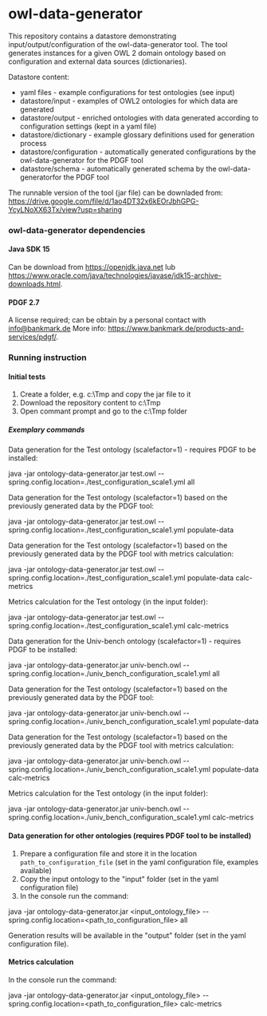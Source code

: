 # owl-data-generator

This repository contains a datastore demonstrating input/output/configuration of the owl-data-generator tool.
The tool generates instances for a given OWL 2 domain ontology based on configuration and external data sources (dictionaries).

Datastore content:
- yaml files - example configurations for test ontologies (see input)
- datastore/input - examples of OWL2 ontologies for which data are generated
- datastore/output - enriched ontologies with data generated according to configuration settings (kept in a yaml file)
- datastore/dictionary - example glossary definitions used for generation process
- datastore/configuration - automatically generated configurations by the owl-data-generator for the PDGF tool
- datastore/schema - automatically generated schema  by the owl-data-generatorfor the PDGF tool 

The runnable version of the tool (jar file) can be downladed from:
https://drive.google.com/file/d/1ao4DT32x6kEOrJbhGPG-YcyLNoXX63Tx/view?usp=sharing

### owl-data-generator dependencies
#### Java SDK 15
Can be download from https://openjdk.java.net lub https://www.oracle.com/java/technologies/javase/jdk15-archive-downloads.html.
#### PDGF 2.7
A license required; can be obtain by a personal contact with info@bankmark.de 
More info: https://www.bankmark.de/products-and-services/pdgf/.

### Running instruction
#### Initial tests
1. Create a folder, e.g. c:\Tmp and copy the jar file to it
2. Download the repository content to c:\Tmp
3. Open commant prompt and go to the c:\Tmp folder

##### Exemplary commands
Data generation for the Test ontology (scalefactor=1) - requires PDGF to be installed:

java -jar ontology-data-generator.jar test.owl --spring.config.location=./test_configuration_scale1.yml all

Data generation for the Test ontology (scalefactor=1) based on the previously generated data by the PDGF tool:

java -jar ontology-data-generator.jar test.owl --spring.config.location=./test_configuration_scale1.yml populate-data

Data generation for the Test ontology (scalefactor=1) based on the previously generated data by the PDGF tool with metrics calculation:

java -jar ontology-data-generator.jar test.owl --spring.config.location=./test_configuration_scale1.yml populate-data calc-metrics

Metrics calculation for the Test ontology (in the input folder):

java -jar ontology-data-generator.jar test.owl --spring.config.location=./test_configuration_scale1.yml calc-metrics

Data generation for the Univ-bench ontology (scalefactor=1) - requires PDGF to be installed:

java -jar ontology-data-generator.jar univ-bench.owl --spring.config.location=./univ_bench_configuration_scale1.yml all

Data generation for the Test ontology (scalefactor=1) based on the previously generated data by the PDGF tool:

java -jar ontology-data-generator.jar univ-bench.owl --spring.config.location=./univ_bench_configuration_scale1.yml populate-data

Data generation for the Test ontology (scalefactor=1) based on the previously generated data by the PDGF tool with metrics calculation:

java -jar ontology-data-generator.jar univ-bench.owl --spring.config.location=./univ_bench_configuration_scale1.yml populate-data calc-metrics

Metrics calculation for the Test ontology (in the input folder):

java -jar ontology-data-generator.jar univ-bench.owl --spring.config.location=./univ_bench_configuration_scale1.yml calc-metrics

#### Data generation for other ontologies (requires PDGF tool to be installed)
1. Prepare a configuration file and store it in the location `path_to_configuration_file` (set in the yaml configuration file, examples available)
2. Copy the input ontology to the "input" folder (set in the yaml configuration file)
6. In the console run the command:
  
  java -jar ontology-data-generator.jar <input_ontology_file> --spring.config.location=<path_to_configuration_file> all

Generation results will be available in the "output" folder (set in the yaml configuration file).

#### Metrics calculation
In the console run the command:
  
  java -jar ontology-data-generator.jar <input_ontology_file> --spring.config.location=<path_to_configuration_file> calc-metrics
####
